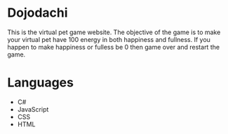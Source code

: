 # Dojodachi
This is the virtual pet game website. The objective of the game is to make your virtual pet have 100 energy in both happiness and fullness. If you happen to make happiness
or fulless be 0 then game over and restart the game.

# Languages
  * C#
  * JavaScript
  * CSS
  * HTML
  
